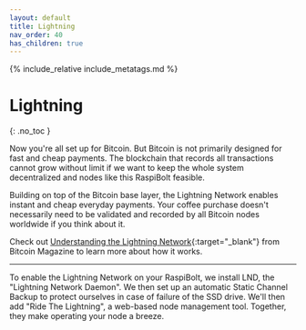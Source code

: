 ```yaml
---
layout: default
title: Lightning
nav_order: 40
has_children: true
---
```

<!-- markdownlint-disable MD014 MD022 MD025 MD040 -->
{% include_relative include_metatags.md %}

# Lightning
{: .no_toc }

Now you're all set up for Bitcoin.
But Bitcoin is not primarily designed for fast and cheap payments.
The blockchain that records all transactions cannot grow without limit if we want to keep the whole system decentralized and nodes like this RaspiBolt feasible.


Building on top of the Bitcoin base layer, the Lightning Network enables instant and cheap everyday payments.
Your coffee purchase doesn't necessarily need to be validated and recorded by all Bitcoin nodes worldwide if you think about it.

Check out [Understanding the Lightning Network](https://bitcoinmagazine.com/technical/understanding-the-lightning-network-part-building-a-bidirectional-payment-channel-1464710791){:target="_blank"} from Bitcoin Magazine to learn more about how it works.

---

To enable the Lightning Network on your RaspiBolt, we install LND, the "Lightning Network Daemon". 
We then set up an automatic Static Channel Backup to protect ourselves in case of failure of the SSD drive. 
We'll then add "Ride The Lightning", a web-based node management tool. 
Together, they make operating your node a breeze.
